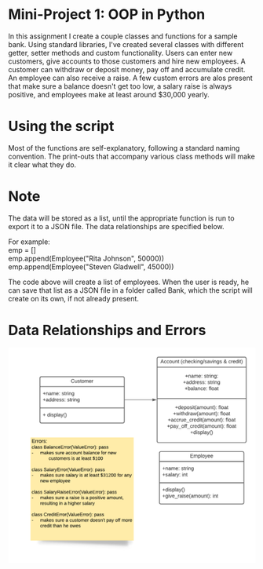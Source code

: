 # Mini-Project 1: OOP in Python
In this assignment I create a couple classes and functions for a sample bank. Using standard libraries, I've created several classes with different getter, setter methods and custom functionality. Users can enter new customers, give accounts to those customers and hire new employees. A customer can withdraw or deposit money, pay off and accumulate credit. An employee can also receive a raise. A few custom errors are alos present that make sure a balance doesn't get too low, a salary raise is always positive, and employees make at least around $30,000 yearly.

# Using the script
Most of the functions are self-explanatory, following a standard naming convention. The print-outs that accompany various class methods will make it clear what they do.

# Note
The data will be stored as a list, until the appropriate function is run to export it to a JSON file. The data relationships are specified below.

For example:<br />
emp = []<br />
emp.append(Employee("Rita Johnson", 50000))<br />
emp.append(Employee("Steven Gladwell", 45000))<br />

The code above will create a list of employees. When the user is ready, he can save that list as a JSON file in a folder called Bank, which the script will create on its own, if not already present.

# Data Relationships and Errors
<img src="Bank Classes Diagram.png"
     alt="Bank Classes and Errors Diagram"
     style="float: left; margin-right: 10px;" />
